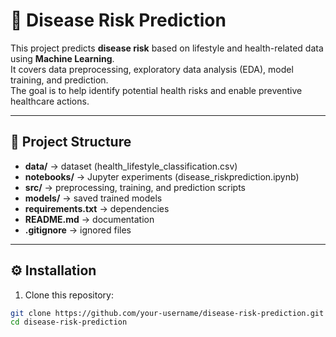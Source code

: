 # 🧠 Disease Risk Prediction

This project predicts **disease risk** based on lifestyle and health-related data using **Machine Learning**.  
It covers data preprocessing, exploratory data analysis (EDA), model training, and prediction.  
The goal is to help identify potential health risks and enable preventive healthcare actions.  

---

## 📂 Project Structure
- **data/** → dataset (health_lifestyle_classification.csv)  
- **notebooks/** → Jupyter experiments (disease_riskprediction.ipynb)  
- **src/** → preprocessing, training, and prediction scripts  
- **models/** → saved trained models  
- **requirements.txt** → dependencies  
- **README.md** → documentation  
- **.gitignore** → ignored files  

---

## ⚙️ Installation
1. Clone this repository:
```bash
git clone https://github.com/your-username/disease-risk-prediction.git
cd disease-risk-prediction
